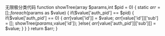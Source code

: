 无限极分类代码
function showTree(array $params,int $pid = 0)
{
    static $arr = [];
    foreach($params as $value)
    {
        if($value['auth_pid'] == $pid)
        {
            if($value['auth_pid'] == 0)
            {
                $arr[$value['id']] = $value;
                $arr[$value['id']]['sub'] = [];
                showTree($params,$value['id']);
            }else{
                $arr[$value['auth_pid']]['sub'][] = $value;
            }
        }
    }
    return $arr;
}